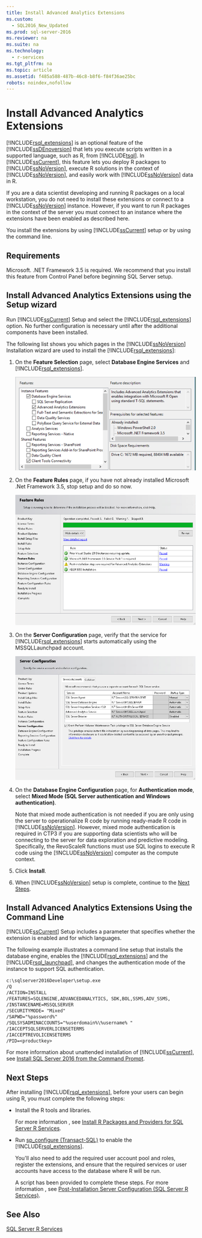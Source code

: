 ```yaml
---
title: Install Advanced Analytics Extensions
ms.custom: 
  - SQL2016_New_Updated
ms.prod: sql-server-2016
ms.reviewer: na
ms.suite: na
ms.technology: 
  - r-services
ms.tgt_pltfrm: na
ms.topic: article
ms.assetid: f485a588-487b-46c8-b8f6-f84f36ae25bc
robots: noindex,nofollow
---
```

# Install Advanced Analytics Extensions
  [!INCLUDE[rsql_extensions](../../Token/Other/rsql_extensions_md.md)] is an optional feature of the [!INCLUDE[ssDEnoversion](../../Token/Other/ssDEnoversion_md.md)] that lets you  execute scripts written in a supported language, such as R, from [!INCLUDE[tsql](../../Token/Other/tsql_md.md)].  In [!INCLUDE[ssCurrent](../../Token/Other/ssCurrent_md.md)],  this feature lets you deploy R packages to [!INCLUDE[ssNoVersion](../../Token/Other/ssNoVersion_md.md)], execute R solutions in the context of [!INCLUDE[ssNoVersion](../../Token/Other/ssNoVersion_md.md)], and easily work with [!INCLUDE[ssNoVersion](../../Token/Other/ssNoVersion_md.md)] data in R.  
  
 If you are a data scientist developing and running R packages on a local workstation, you do not need to install these extensions or connect to a [!INCLUDE[ssNoVersion](../../Token/Other/ssNoVersion_md.md)] instance. However,  if you want to run R packages in the context of the server you must connect to an instance where the extensions have been enabled as described here.  
  
 You install the extensions by using [!INCLUDE[ssCurrent](../../Token/Other/ssCurrent_md.md)] setup or by using the command line.  
  
## Requirements  
 Microsoft. .NET Framework 3.5 is required. We recommend that you install this feature from Control Panel before beginning SQL Server setup.  
  
## Install Advanced Analytics Extensions using the Setup wizard  
 Run [!INCLUDE[ssCurrent](../../Token/Other/ssCurrent_md.md)] Setup and select the [!INCLUDE[rsql_extensions](../../Token/Other/rsql_extensions_md.md)] option. No further configuration is necessary until after the additional components have been installed.  
  
 The following list shows you which pages in the [!INCLUDE[ssNoVersion](../../Token/Other/ssNoVersion_md.md)] Installation wizard are used to install the [!INCLUDE[rsql_extensions](../../Token/Other/rsql_extensions_md.md)]:  
  
1.  On the **Feature Selection** page, select **Database Engine Services** and [!INCLUDE[rsql_extensions](../../Token/Other/rsql_extensions_md.md)].  
  
     ![Feature Selection page for SQL Server R Services setup](../../Images/Image/ImageNotContaina/rsql_FeatureSelectionPage.png "rsql_FeatureSelectionPage")  
  
2.  On the **Feature Rules** page, if you have not already installed Microsoft .Net Framework 3.5, stop setup and do so now.  
  
     ![Feature Rules page in SQL Server 2016 setup wizard](../../Images/Image/ImageNotContaina/rsql_FeatureRulesPage.png "rsql_FeatureRulesPage")  
  
3.  On the **Server Configuration** page, verify that the service for [!INCLUDE[rsql_extensions](../../Token/Other/rsql_extensions_md.md)] starts automatically using the MSSQLLaunchpad account.  
  
     ![Server Configuration page in SQL Server 2016 setup wizard](../../Images/Image/ImageNotContaina/rsql_ServerConfigurationPage2.png "rsql_ServerConfigurationPage2")  
  
4.  On the **Database Engine Configuration** page, for **Authentication mode**, select **Mixed Mode \(SQL Server authentication and Windows authentication\)**.  
  
     Note that mixed mode authentication is not needed if you are only using the server to operationalize R code by running ready\-made R code in [!INCLUDE[ssNoVersion](../../Token/Other/ssNoVersion_md.md)]. However, mixed mode authentication is required in CTP3 if you are supporting data scientists who will be connecting to the server for data exploration and predictive modeling. Specifically, the RevoScaleR functions must use SQL logins to execute R code using the [!INCLUDE[ssNoVersion](../../Token/Other/ssNoVersion_md.md)] computer as the compute context.  
  
5.  Click **Install**.  
  
6.  When [!INCLUDE[ssNoVersion](../../Token/Other/ssNoVersion_md.md)] setup is complete, continue to the [Next Steps](#bkmk_NextSteps).  
  
## Install Advanced Analytics Extensions Using the Command Line  
 [!INCLUDE[ssCurrent](../../Token/Other/ssCurrent_md.md)] Setup includes a parameter that specifies whether the extension is enabled and for which languages.  
  
 The following example illustrates a command line setup that installs the database engine, enables the [!INCLUDE[rsql_extensions](../../Token/Other/rsql_extensions_md.md)] and the [!INCLUDE[rsql_launchpad](../../Token/Other/rsql_launchpad_md.md)], and changes the  authentication mode of the instance to support SQL authentication.  
  
```  
c:\sqlserver2016Developer\setup.exe   
/Q   
/ACTION=INSTALL   
/FEATURES=SQLENGINE,ADVANCEDANALYTICS, SDK,BOL,SSMS,ADV_SSMS,   
/INSTANCENAME=MSSQLSERVER   
/SECURITYMODE= "Mixed"   
/SAPWD="%password%"         
/SQLSYSADMINACCOUNTS="%userdomain%\%username% "  
/IACCEPTSQLSERVERLICENSETERMS   
/IACCEPTREVOLICENSETERMS  
/PID=<productkey>  
```  
  
 For more information about unattended installation of [!INCLUDE[ssCurrent](../../Token/Other/ssCurrent_md.md)], see [Install SQL Server 2016 from the Command Prompt](../../Topics/TopicNameNotContainA/Install-SQL-Server-2016-from-the-Command-Prompt.md).  
  
##  <a name="bkmk_NextSteps"></a> Next Steps  
 After installing [!INCLUDE[rsql_extensions](../../Token/Other/rsql_extensions_md.md)], before your users  can begin using R, you must complete the following steps:  
  
-   Install the R  tools and libraries.  
  
     For more information , see [Install R Packages and Providers for SQL Server R Services](../../Topics/TopicNameNotContainA/Install-R-Packages-and-Providers-for-SQL-Server-R-Services.md).  
  
-   Run [sp_configure &#40;Transact-SQL&#41;](../Topic/sp_configure%20\(Transact-SQL\).md) to enable the [!INCLUDE[rsql_extensions](../../Token/Other/rsql_extensions_md.md)].  
  
     You'll also need to add the required user account pool and roles, register the extensions, and ensure that the required services or user accounts have access to the database where R will be run.  
  
     A script has been provided to complete these steps. For more information , see [Post-Installation Server Configuration &#40;SQL Server R Services&#41;](../../Topics/TopicNameNotContainA/Post-Installation-Server-Configuration--SQL-Server-R-Services-.md).  
  
## See Also  
 [SQL Server R Services](../../Topics/TopicNameNotContainA/SQL-Server-R-Services.md)  
  
  